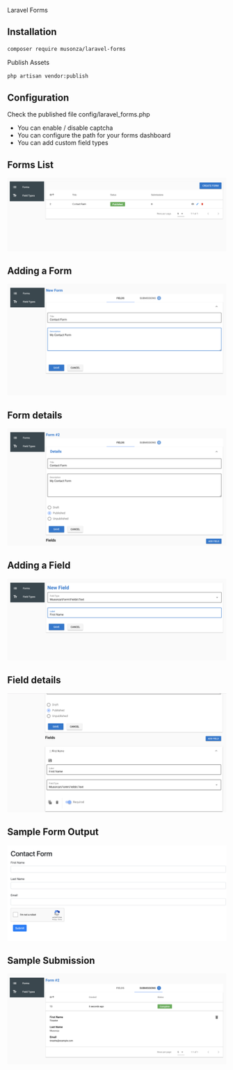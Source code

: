 Laravel Forms

## Installation

```bash
composer require musonza/laravel-forms
```

Publish Assets

```bash
php artisan vendor:publish
```

## Configuration
Check the published file config/laravel_forms.php

- You can enable / disable captcha
- You can configure the path for your forms dashboard
- You can add custom field types

## Forms List
<img src="screenshots/forms_list.png" alt="forms list">

## Adding a Form
<img src="screenshots/new_form.png" alt="adding a form">

## Form details
<img src="screenshots/form_details.png" alt="form details">

## Adding a Field
<img src="screenshots/new_field.png" alt="adding a field">

## Field details
<img src="screenshots/field_details.png" alt="field details">

## Sample Form Output
<img src="screenshots/front_end_form.png" alt="form output">

## Sample Submission
<img src="screenshots/submission_details.png">